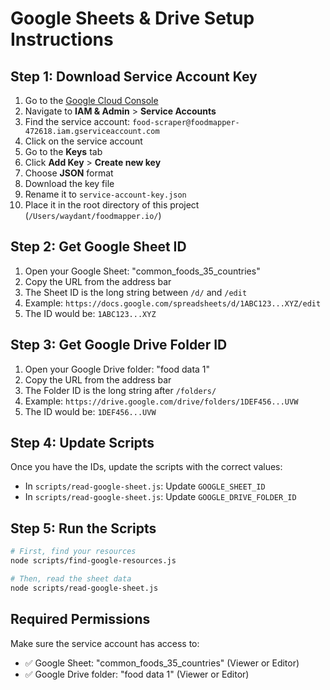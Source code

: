 # Google Sheets & Drive Setup Instructions

## Step 1: Download Service Account Key

1. Go to the [Google Cloud Console](https://console.cloud.google.com/)
2. Navigate to **IAM & Admin** > **Service Accounts**
3. Find the service account: `food-scraper@foodmapper-472618.iam.gserviceaccount.com`
4. Click on the service account
5. Go to the **Keys** tab
6. Click **Add Key** > **Create new key**
7. Choose **JSON** format
8. Download the key file
9. Rename it to `service-account-key.json`
10. Place it in the root directory of this project (`/Users/waydant/foodmapper.io/`)

## Step 2: Get Google Sheet ID

1. Open your Google Sheet: "common_foods_35_countries"
2. Copy the URL from the address bar
3. The Sheet ID is the long string between `/d/` and `/edit`
4. Example: `https://docs.google.com/spreadsheets/d/1ABC123...XYZ/edit`
5. The ID would be: `1ABC123...XYZ`

## Step 3: Get Google Drive Folder ID

1. Open your Google Drive folder: "food data 1"
2. Copy the URL from the address bar
3. The Folder ID is the long string after `/folders/`
4. Example: `https://drive.google.com/drive/folders/1DEF456...UVW`
5. The ID would be: `1DEF456...UVW`

## Step 4: Update Scripts

Once you have the IDs, update the scripts with the correct values:

- In `scripts/read-google-sheet.js`: Update `GOOGLE_SHEET_ID`
- In `scripts/read-google-sheet.js`: Update `GOOGLE_DRIVE_FOLDER_ID`

## Step 5: Run the Scripts

```bash
# First, find your resources
node scripts/find-google-resources.js

# Then, read the sheet data
node scripts/read-google-sheet.js
```

## Required Permissions

Make sure the service account has access to:
- ✅ Google Sheet: "common_foods_35_countries" (Viewer or Editor)
- ✅ Google Drive folder: "food data 1" (Viewer or Editor)
